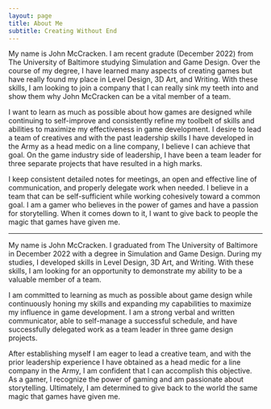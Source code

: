 ```yaml
---
layout: page
title: About Me
subtitle: Creating Without End
---
```


My name is John McCracken. I am recent gradute (December 2022) from The University of Baltimore studying Simulation and Game Design. Over the course of my degree, I have learned many aspects of creating games but have really found my place in Level Design, 3D Art, and Writing. With these skills, I am looking to join a company that I can really sink my teeth into and show them why John McCracken can be a vital member of a team.

I want to learn as much as possible about how games are designed while continuing to self-improve and consistently refine my toolbelt of skills and abilities to maximize my effectiveness in game development. I desire to lead a team of creatives and with the past leadership skills I have developed in the Army as a head medic on a line company, I believe I can achieve that goal. On the game industry side of leadership, I have been a team leader for three separate projects that have resulted in a high marks.

I keep consistent detailed notes for meetings, an open and effective line of communication, and properly delegate work when needed. I believe in a team that can be self-sufficient while working cohesively toward a common goal. I am a gamer who believes in the power of games and have a passion for storytelling. When it comes down to it, I want to give back to people the magic that games have given me.

----------------------------

My name is John McCracken. I graduated from The University of Baltimore in December 2022 with a degree in Simulation and Game Design. During my studies, I developed skills in Level Design, 3D Art, and Writing. With these skills, I am looking for an opportunity to demonstrate my ability to be a valuable member of a team. 

I am committed to learning as much as possible about game design while continuously honing my skills and expanding my capabilities to maximize my influence in game development. I am a strong verbal and written communicator, able to self-manage a successful schedule, and have successfully delegated work as a team leader in three game design projects. 

After establishing myself I am eager to lead a creative team, and with the prior leadership experience I have obtained as a head medic for a line company in the Army, I am confident that I can accomplish this objective. As a gamer, I recognize the power of gaming and am passionate about storytelling. Ultimately, I am determined to give back to the world the same magic that games have given me.
